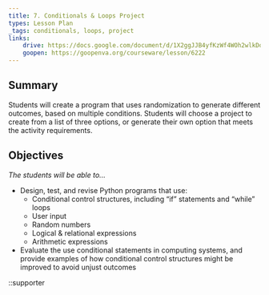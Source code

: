 ```yaml
---
title: 7. Conditionals & Loops Project
types: Lesson Plan
_tags: conditionals, loops, project
links:
    drive: https://docs.google.com/document/d/1X2ggJJB4yfKzWf4WOh2wlkDohq4UXHlcZcSUelpIkHg/edit
    goopen: https://goopenva.org/courseware/lesson/6222
---
```


## Summary

Students will create a program that uses randomization to generate different outcomes, based on multiple conditions. Students will choose a project to create from a list of three options, or generate their own option that meets the activity requirements.

## Objectives

*The students will be able to...*

- Design, test, and revise Python programs that use:
    - Conditional control structures, including “if” statements and “while” loops
    - User input
    - Random numbers
    - Logical & relational expressions
    - Arithmetic expressions
- Evaluate the use conditional statements in computing systems, and provide examples of how conditional control structures might be improved to avoid unjust outcomes

::supporter